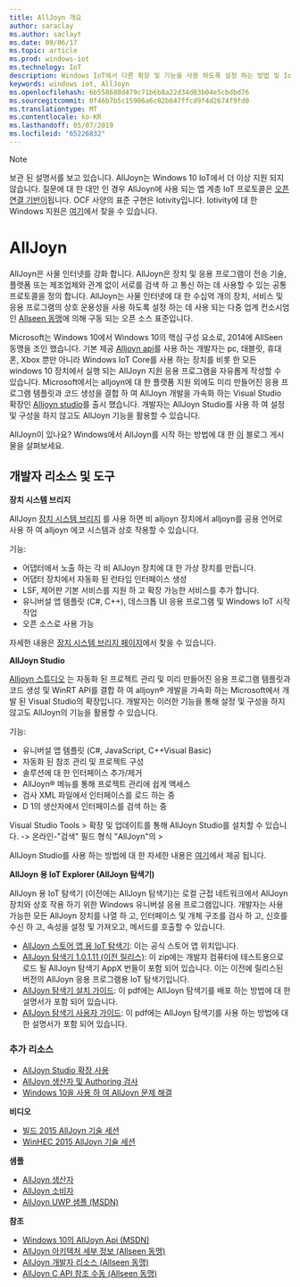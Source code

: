 ```yaml
---
title: AllJoyn 개요
author: saraclay
ms.author: saclayt
ms.date: 09/06/17
ms.topic: article
ms.prod: windows-iot
ms.technology: IoT
description: Windows IoT에서 다른 확장 및 기능을 사용 하도록 설정 하는 방법 및 IoT 장치에 대 한 일반적인 프로토콜인 AllJoyn에 대해 알아봅니다.
keywords: windows iot, AllJoyn
ms.openlocfilehash: 6b558680d479c71b6b8a22d34d03b04e5cbdbd76
ms.sourcegitcommit: 0f46b7b5c15906a6c82b847ffcd9f4d2674f9fd0
ms.translationtype: MT
ms.contentlocale: ko-KR
ms.lasthandoff: 05/07/2019
ms.locfileid: "65226832"
---
```

> [!NOTE]
> 보관 된 설명서를 보고 있습니다. AllJoyn는 Windows 10 IoT에서 더 이상 지원 되지 않습니다. 질문에 대 한 대안 인 경우 AllJoyn에 사용 되는 앱 계층 IoT 프로토콜은 [오픈 연결 기반이](https://openconnectivity.org)됩니다. OCF 사양의 표준 구현은 Iotivity입니다. Iotivity에 대 한 Windows 지원은 [여기](https://wiki.iotivity.org/windows)에서 찾을 수 있습니다.

# <a name="alljoyn"></a>AllJoyn

AllJoyn은 사물 인터넷를 강화 합니다. AllJoyn은 장치 및 응용 프로그램이 전송 기술, 플랫폼 또는 제조업체와 관계 없이 서로를 검색 하 고 통신 하는 데 사용할 수 있는 공통 프로토콜을 정의 합니다.  AllJoyn는 사물 인터넷에 대 한 수십억 개의 장치, 서비스 및 응용 프로그램의 상호 운용성을 사용 하도록 설정 하는 데 사용 되는 다중 업계 컨소시엄 인 [Allseen 동맹](https://allseenalliance.org/)에 의해 구동 되는 오픈 소스 표준입니다.

Microsoft는 Windows 10에서 Windows 10의 핵심 구성 요소로, 2014에 AllSeen 동맹을 조인 했습니다. 기본 제공 [Alljoyn api](https://msdn.microsoft.com/library/windows/apps/windows.devices.alljoyn.aspx)를 사용 하는 개발자는 pc, 태블릿, 휴대폰, Xbox 뿐만 아니라 Windows IoT Core를 사용 하는 장치를 비롯 한 모든 windows 10 장치에서 실행 되는 AllJoyn 지원 응용 프로그램을 자유롭게 작성할 수 있습니다. Microsoft에서는 alljoyn에 대 한 플랫폼 지원 외에도 미리 만들어진 응용 프로그램 템플릿과 코드 생성을 결합 하 여 AllJoyn 개발을 가속화 하는 Visual Studio 확장인 [Alljoyn studio](https://visualstudiogallery.msdn.microsoft.com/064e58a7-fb56-464b-bed5-f85914c89286)를 출시 했습니다. 개발자는 AllJoyn Studio를 사용 하 여 설정 및 구성을 하지 않고도 AllJoyn 기능을 활용할 수 있습니다.

AllJoyn이 있나요? Windows에서 AllJoyn를 시작 하는 방법에 대 한 [이](AllJoynStudio.md) 블로그 게시물을 살펴보세요.


## <a name="developer-resources-and-tools"></a>개발자 리소스 및 도구

**장치 시스템 브리지**

AllJoyn [장치 시스템 브리지](AllJoynDSB.md) 를 사용 하면 비 alljoyn 장치에서 alljoyn를 공용 언어로 사용 하 여 alljoyn 에코 시스템과 상호 작용할 수 있습니다.

기능:
* 어댑터에서 노출 하는 각 비 AllJoyn 장치에 대 한 가상 장치를 만듭니다.
* 어댑터 장치에서 자동화 된 런타임 인터페이스 생성
* LSF, 제어판 기본 서비스를 지원 하 고 확장 가능한 서비스를 추가 합니다.
* 유니버설 앱 템플릿 (C#, C++), 데스크톱 UI 응용 프로그램 및 Windows IoT 시작 작업
* 오픈 소스로 사용 가능

자세한 내용은 [장치 시스템 브리지 페이지](AllJoynDSB.md)에서 찾을 수 있습니다.


**AllJoyn Studio**

[Alljoyn 스튜디오](https://visualstudiogallery.msdn.microsoft.com/064e58a7-fb56-464b-bed5-f85914c89286) 는 자동화 된 프로젝트 관리 및 미리 만들어진 응용 프로그램 템플릿과 코드 생성 및 WinRT API를 결합 하 여 alljoyn® 개발을 가속화 하는 Microsoft에서 개발 된 Visual Studio의 확장입니다. 개발자는 이러한 기능을 통해 설정 및 구성을 하지 않고도 AllJoyn의 기능을 활용할 수 있습니다.

기능:
* 유니버설 앱 템플릿 (C#, JavaScript, C++Visual Basic)
* 자동화 된 참조 관리 및 프로젝트 구성
* 솔루션에 대 한 인터페이스 추가/제거
* AllJoyn® 메뉴를 통해 프로젝트 관리에 쉽게 액세스
* 검사 XML 파일에서 인터페이스를 로드 하는 중
* D 1의 생산자에서 인터페이스를 검색 하는 중

Visual Studio Tools > 확장 및 업데이트를 통해 AllJoyn Studio를 설치할 수 있습니다. -> 온라인-"검색" 필드 형식 "AllJoyn"의 >

AllJoyn Studio를 사용 하는 방법에 대 한 자세한 내용은 [여기](AllJoynStudio.md)에서 제공 됩니다.

**AllJoyn 용 IoT Explorer (AllJoyn 탐색기)**

AllJoyn 용 IoT 탐색기 (이전에는 AllJoyn 탐색기)는 로컬 근접 네트워크에서 AllJoyn 장치와 상호 작용 하기 위한 Windows 유니버설 응용 프로그램입니다. 개발자는 사용 가능한 모든 AllJoyn 장치를 나열 하 고, 인터페이스 및 개체 구조를 검사 하 고, 신호를 수신 하 고, 속성을 설정 및 가져오고, 메서드를 호출할 수 있습니다.

* [AllJoyn 스토어 앱 용 IoT 탐색기](https://www.microsoft.com/store/apps/9nblggh6gpxl): 이는 공식 스토어 앱 위치입니다.
* [AllJoyn 탐색기 1.0.1.11 (이전 릴리스)](https://github.com/ms-iot/samples/releases/download/AllJoynExplorer_1.0.11/AllJoynExplorer_1.0.1.11.zip): 이 zip에는 개발자 컴퓨터에 테스트용으로 로드 될 AllJoyn 탐색기 AppX 번들이 포함 되어 있습니다. 이는 이전에 릴리스된 버전의 AllJoyn 응용 프로그램용 IoT 탐색기입니다.
* [AllJoyn 탐색기 설치 가이드](https://github.com/ms-iot/samples/releases/download/AllJoynExplorer_1.0.11/AllJoyn_Explorer_Setup_Guide_v1.0.pdf): 이 pdf에는 AllJoyn 탐색기를 배포 하는 방법에 대 한 설명서가 포함 되어 있습니다.
* [AllJoyn 탐색기 사용자 가이드](https://github.com/ms-iot/samples/releases/download/AllJoynExplorer_1.0.11/AllJoyn_Explorer_User_Guide_v1.0.pdf): 이 pdf에는 AllJoyn 탐색기를 사용 하는 방법에 대 한 설명서가 포함 되어 있습니다.


### <a name="additional-resources"></a>추가 리소스

* [AllJoyn Studio 확장 사용](AllJoynStudio.md)
* [AllJoyn 생산자 및 Authoring 검사](AllJoynProducer.md)
* [Windows 10을 사용 하 여 AllJoyn 문제 해결](AllJoynTroubleshooting.md)

**비디오**

* [빌드 2015 AllJoyn 기술 세션](https://channel9.msdn.com/Events/Build/2015/2-623)
* [WinHEC 2015 AllJoyn 기술 세션](https://channel9.msdn.com/Events/WinHEC/2015/IOT200)

**샘플**

* [AllJoyn 생산자](https://github.com/Microsoft/Windows-universal-samples/tree/master/Samples/AllJoyn/ProducerExperiences)
* [AllJoyn 소비자](https://github.com/Microsoft/Windows-universal-samples/tree/master/Samples/AllJoyn/ConsumerExperiences)
* [AllJoyn UWP 샘플 (MSDN)](https://github.com/Microsoft/Windows-universal-samples/tree/master/Samples/AllJoyn/ConsumerExperiences)

**참조**

* [Windows 10의 AllJoyn Api (MSDN)](https://msdn.microsoft.com/library/windows/apps/xaml/windows.devices.alljoyn.aspx)
* [AllJoyn 아키텍처 세부 정보 (Allseen 동맹)](https://allseenalliance.org/developers/learn/)
* [AllJoyn 개발자 리소스 (Allseen 동맹)](https://allseenalliance.org/developers/develop/)
* [AllJoyn C API 참조 수동 (Allseen 동맹)](https://allseenalliance.org/docs/api/c/index.html)

